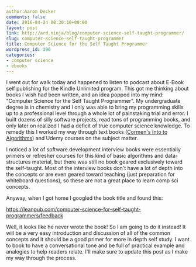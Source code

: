 ```yaml
---
author:Aaron Decker
comments: false
date: 2016-04-24 00:30:10+00:00
layout: post
link: http://ard.ninja/blog/computer-science-self-taught-programmer/
slug: computer-science-self-taught-programmer
title: Computer Science for the Self Taught Programmer
wordpress_id: 396
categories:
- computer science
- ebooks
---
```


I went out for walk today and happened to listen to podcast about E-Book self publishing for the Kindle Unlimited program. This got me thinking about books I wish had been written, and an idea popped into my mind: "Computer Science for the Self Taught Programmer". My undergraduate degree is in chemistry and I only was able to bring my programming skills up to a professional level through a whole lot of painstaking trial and error. I built dozens of silly software projects, read tons of programming books, and only later on realized I had a deficit of true computer science knowledge. To remedy this I worked my way through text books ([Cormen's Into to Algorithms](http://amzn.to/23RlBhv)) and Udemy courses on the subject matter.

I noticed a lot of software development interview books were essentially primers or refresher courses for this kind of basic algorithms and data-structures material, but there was still no book geared exclusively toward the self-taught. Most of the interview books don't have a lot of depth into the concepts or are even geared toward teaching (just preparation for whiteboard questions), so these are not a great place to learn comp sci concepts.

Anyway, when I got home I googled the book title and found this:

https://leanpub.com/computer-science-for-self-taught-programmers/feedback

Well, it looks like he never wrote the book! So I am going to do it instead! It will be a very easy introduction and discussion of all of the common concepts and it should be a good primer for more in depth self study. I want to book to have a conversational tone and be full of practical example and analogies to help readers relate. I'll make sure to update this post as I make my way through the process.
